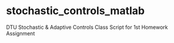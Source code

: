 # stochastic_controls_matlab
DTU Stochastic & Adaptive Controls Class
Script for 1st Homework Assignment
